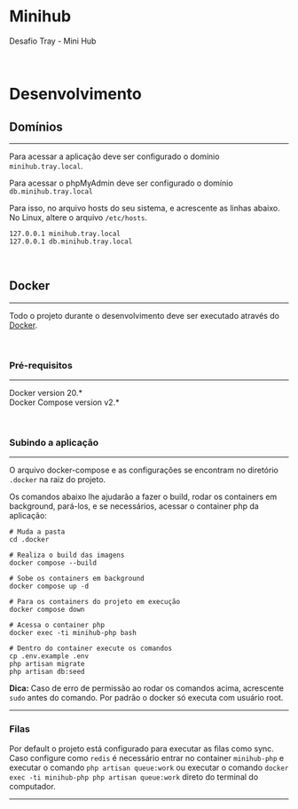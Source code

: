 # Minihub

Desafio Tray - Mini Hub

<br>

# Desenvolvimento

## Domínios
* * *

Para acessar a aplicação deve ser configurado o domínio `minihub.tray.local`.

Para acessar o phpMyAdmin deve ser configurado o domínio `db.minihub.tray.local`

Para isso, no arquivo hosts do seu sistema, e acrescente as linhas abaixo. No Linux, altere o arquivo `/etc/hosts`.

```
127.0.0.1 minihub.tray.local
127.0.0.1 db.minihub.tray.local
```
<br>

## Docker
* * *
Todo o projeto durante o desenvolvimento deve ser executado através do [Docker](https://www.docker.com/).

<br>

### Pré-requisitos
* * *

Docker version 20.*  
Docker Compose version v2.*

<br>

### Subindo a aplicação
* * *

O arquivo docker-compose e as configurações se encontram no diretório `.docker` na raiz do projeto.

Os comandos abaixo lhe ajudarão a fazer o build, rodar os containers em background, pará-los, e se necessários, acessar o container php da aplicação:

```shell
# Muda a pasta
cd .docker

# Realiza o build das imagens
docker compose --build

# Sobe os containers em background
docker compose up -d

# Para os containers do projeto em execução
docker compose down

# Acessa o container php 
docker exec -ti minihub-php bash

# Dentro do container execute os comandos
cp .env.example .env
php artisan migrate
php artisan db:seed
```

**Dica:** Caso de erro de permissão ao rodar os comandos acima, acrescente `sudo` antes do comando. Por padrão o docker só executa com usuário root.

* * *

### Filas
Por default o projeto está configurado para executar as filas como sync. Caso configure como `redis` é necessário entrar no container `minihub-php` e executar o comando `php artisan queue:work` ou executar o comando `docker exec -ti minihub-php php artisan queue:work` direto do terminal do computador.

* * *